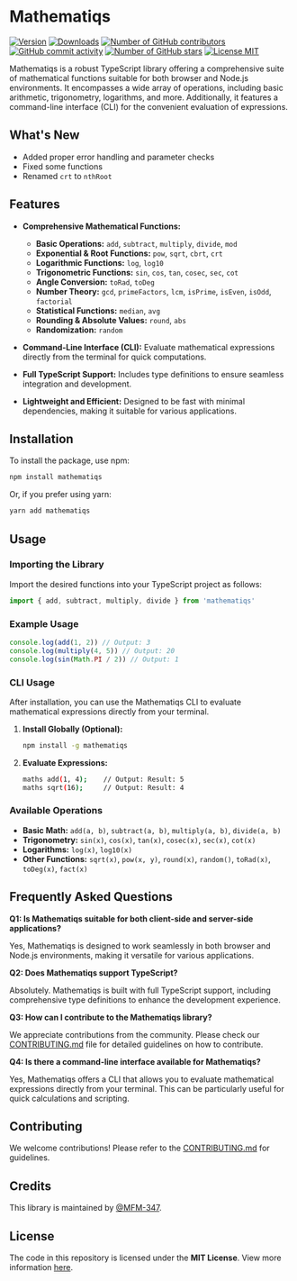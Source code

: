 # Mathematiqs

[![Version](https://img.shields.io/npm/v/mathematiqs.svg?style=for-the-badge)](https://www.npmjs.com/package/mathematiqs)
[![Downloads](https://img.shields.io/npm/dm/mathematiqs.svg?style=for-the-badge)](https://www.npmjs.com/package/mathematiqs)
[![Number of GitHub contributors](https://img.shields.io/github/contributors/MFM-347/Mathematiqs?style=for-the-badge)](https://github.com/MFM-347/Mathematiqs/graphs/contributors)
[![GitHub commit activity](https://img.shields.io/github/commit-activity/m/MFM-347/Mathematiqs?style=for-the-badge)](https://github.com/MFM-347/Mathematiqs/)
[![Number of GitHub stars](https://img.shields.io/github/stars/MFM-347/Mathematiqs?style=for-the-badge)](https://github.com/MFM-347/Mathematiqs/stargazers)
[![License MIT](https://img.shields.io/badge/License-MIT-green.svg?style=for-the-badge)](https://github.com/MFM-347/Mathematiqs/blob/main/LICENSE)

Mathematiqs is a robust TypeScript library offering a comprehensive suite of mathematical functions suitable for both browser and Node.js environments. It encompasses a wide array of operations, including basic arithmetic, trigonometry, logarithms, and more. Additionally, it features a command-line interface (CLI) for the convenient evaluation of expressions.

## What's New

- Added proper error handling and parameter checks
- Fixed some functions
- Renamed `crt` to `nthRoot`

## Features

- **Comprehensive Mathematical Functions:**

  - **Basic Operations:** `add`, `subtract`, `multiply`, `divide`, `mod`
  - **Exponential & Root Functions:** `pow`, `sqrt`, `cbrt`, `crt`
  - **Logarithmic Functions:** `log`, `log10`
  - **Trigonometric Functions:** `sin`, `cos`, `tan`, `cosec`, `sec`, `cot`
  - **Angle Conversion:** `toRad`, `toDeg`
  - **Number Theory:** `gcd`, `primeFactors`, `lcm`, `isPrime`, `isEven`, `isOdd`, `factorial`
  - **Statistical Functions:** `median`, `avg`
  - **Rounding & Absolute Values:** `round`, `abs`
  - **Randomization:** `random`

- **Command-Line Interface (CLI):** Evaluate mathematical expressions directly from the terminal for quick computations.
- **Full TypeScript Support:** Includes type definitions to ensure seamless integration and development.
- **Lightweight and Efficient:** Designed to be fast with minimal dependencies, making it suitable for various applications.

## Installation

To install the package, use npm:

```bash
npm install mathematiqs
```

Or, if you prefer using yarn:

```bash
yarn add mathematiqs
```

## Usage

### Importing the Library

Import the desired functions into your TypeScript project as follows:

```typescript
import { add, subtract, multiply, divide } from 'mathematiqs'
```

### Example Usage

```typescript
console.log(add(1, 2)) // Output: 3
console.log(multiply(4, 5)) // Output: 20
console.log(sin(Math.PI / 2)) // Output: 1
```

### CLI Usage

After installation, you can use the Mathematiqs CLI to evaluate mathematical expressions directly from your terminal.

1. **Install Globally (Optional):**

   ```bash
   npm install -g mathematiqs
   ```

2. **Evaluate Expressions:**

   ```bash
   maths add(1, 4);    // Output: Result: 5
   maths sqrt(16);     // Output: Result: 4
   ```

### Available Operations

- **Basic Math:** `add(a, b)`, `subtract(a, b)`, `multiply(a, b)`, `divide(a, b)`
- **Trigonometry:** `sin(x)`, `cos(x)`, `tan(x)`, `cosec(x)`, `sec(x)`, `cot(x)`
- **Logarithms:** `log(x)`, `log10(x)`
- **Other Functions:** `sqrt(x)`, `pow(x, y)`, `round(x)`, `random()`, `toRad(x)`, `toDeg(x)`, `fact(x)`

## Frequently Asked Questions

**Q1: Is Mathematiqs suitable for both client-side and server-side applications?**

Yes, Mathematiqs is designed to work seamlessly in both browser and Node.js environments, making it versatile for various applications.

**Q2: Does Mathematiqs support TypeScript?**

Absolutely. Mathematiqs is built with full TypeScript support, including comprehensive type definitions to enhance the development experience.

**Q3: How can I contribute to the Mathematiqs library?**

We appreciate contributions from the community. Please check our [CONTRIBUTING.md](https://github.com/MFM-347/Mathematiqs/blob/main/CONTRIBUTING.md) file for detailed guidelines on how to contribute.

**Q4: Is there a command-line interface available for Mathematiqs?**

Yes, Mathematiqs offers a CLI that allows you to evaluate mathematical expressions directly from your terminal. This can be particularly useful for quick calculations and scripting.

## Contributing

We welcome contributions! Please refer to the [CONTRIBUTING.md](https://github.com/MFM-347/Mathematiqs/blob/main/CONTRIBUTING.md) for guidelines.

## Credits

This library is maintained by [@MFM-347](https://github.com/mfm-347).

## License

The code in this repository is licensed under the **MIT License**. View more information [here](https://github.com/MFM-347/Mathematiqs/blob/main/LICENSE).
